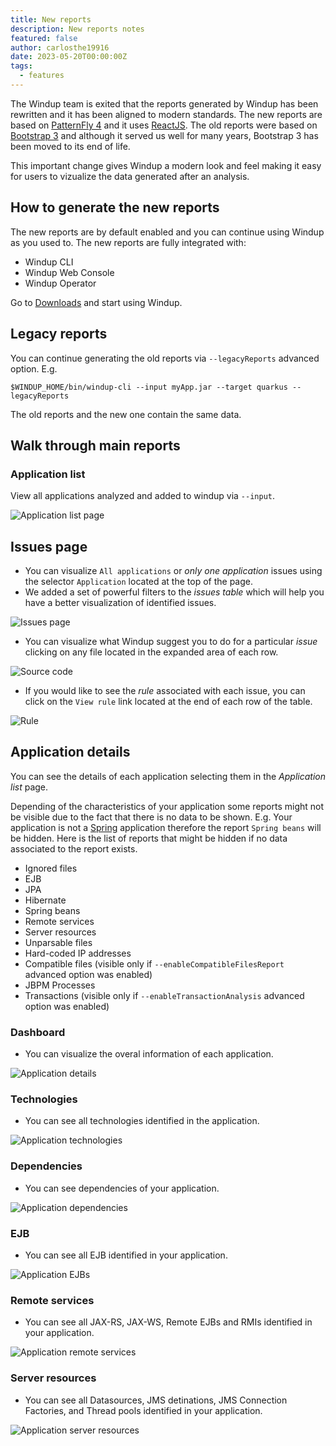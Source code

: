 ```yaml
---
title: New reports
description: New reports notes
featured: false
author: carlosthe19916
date: 2023-05-20T00:00:00Z
tags:
  - features
---
```


The Windup team is exited that the reports generated by Windup has been rewritten and it has been aligned to modern standards. The new reports are based on [PatternFly 4](https://www.patternfly.org/v4/) and it uses [ReactJS](https://react.dev/). The old reports were based on [Bootstrap 3](https://getbootstrap.com/docs/3.3/) and although it served us well for many years, Bootstrap 3 has been moved to its end of life.

This important change gives Windup a modern look and feel making it easy for users to vizualize the data generated after an analysis.

## How to generate the new reports

The new reports are by default enabled and you can continue using Windup as you used to. The new reports are fully integrated with:

- Windup CLI
- Windup Web Console
- Windup Operator

Go to [Downloads](/downloads) and start using Windup.

## Legacy reports

You can continue generating the old reports via `--legacyReports` advanced option. E.g.

```shell
$WINDUP_HOME/bin/windup-cli --input myApp.jar --target quarkus --legacyReports
```

The old reports and the new one contain the same data.

## Walk through main reports

### Application list

View all applications analyzed and added to windup via `--input`.

![Application list page](application_list.png "Application list")

## Issues page

- You can visualize `All applications` or _only one application_ issues using the selector `Application` located at the top of the page.
- We added a set of powerful filters to the _issues table_ which will help you have a better visualization of identified issues.

![Issues page](issues.png "Issues")

- You can visualize what Windup suggest you to do for a particular _issue_ clicking on any file located in the expanded area of each row.

![Source code](source_code.png "Source code")

- If you would like to see the _rule_ associated with each issue, you can click on the `View rule` link located at the end of each row of the table.

![Rule](rule.png "Rule")

## Application details

You can see the details of each application selecting them in the _Application list_ page.

Depending of the characteristics of your application some reports might not be visible due to the fact that there is no data to be shown. E.g. Your application is not a [Spring](https://spring.io/) application therefore the report `Spring beans` will be hidden. Here is the list of reports that might be hidden if no data associated to the report exists.

- Ignored files
- EJB
- JPA
- Hibernate
- Spring beans
- Remote services
- Server resources
- Unparsable files
- Hard-coded IP addresses
- Compatible files (visible only if `--enableCompatibleFilesReport` advanced option was enabled)
- JBPM Processes
- Transactions (visible only if `--enableTransactionAnalysis` advanced option was enabled)

### Dashboard

- You can visualize the overal information of each application.

![Application details](application_details.png "Application details")

### Technologies

- You can see all technologies identified in the application.

![Application technologies](technologies.png "Application technologies")

### Dependencies

- You can see dependencies of your application.

![Application dependencies](dependencies.png "Application dependencies")

### EJB

- You can see all EJB identified in your application.

![Application EJBs](ejb.png "Application EJBs")

### Remote services

- You can see all JAX-RS, JAX-WS, Remote EJBs and RMIs identified in your application.

![Application remote services](remote_services.png "Application remove services")

### Server resources

- You can see all Datasources, JMS detinations, JMS Connection Factories, and Thread pools identified in your application.

![Application server resources](server_resources.png "Application server resources")
